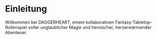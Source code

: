 # Einleitung

Willkommen bei DAGGERHEART, einem kollaborativen Fantasy-Tabletop-Rollenspiel voller unglaublicher Magie und heroischer, herzerwärmender Abenteuer.
